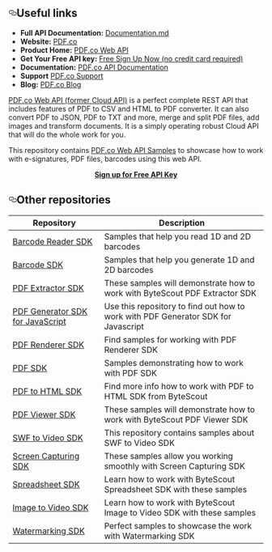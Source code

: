 <div id="readme" class="readme blob instapaper_body">
    <article class="markdown-body entry-content" itemprop="text">
<h2><a id="user-content-resources" class="anchor" href="#resources" aria-hidden="true"><svg aria-hidden="true" class="octicon octicon-link" height="16" version="1.1" viewBox="0 0 16 16" width="16"><path fill-rule="evenodd" d="M4 9h1v1H4c-1.5 0-3-1.69-3-3.5S2.55 3 4 3h4c1.45 0 3 1.69 3 3.5 0 1.41-.91 2.72-2 3.25V8.59c.58-.45 1-1.27 1-2.09C10 5.22 8.98 4 8 4H4c-.98 0-2 1.22-2 2.5S3 9 4 9zm9-3h-1v1h1c1 0 2 1.22 2 2.5S13.98 12 13 12H9c-.98 0-2-1.22-2-2.5 0-.83.42-1.64 1-2.09V6.25c-1.09.53-2 1.84-2 3.25C6 11.31 7.55 13 9 13h4c1.45 0 3-1.69 3-3.5S14.5 6 13 6z"></path></svg></a>Useful links</h2>
<ul>
    
<li><strong>Full API Documentation:</strong> <a href="Documentation.md">Documentation.md</a></li>    
<li><strong>Website:</strong> <a href="https://pdf.co/">PDF.co</a></li>
<li><strong>Product Home:</strong> <a href="https://pdf.co">PDF.co Web API</a></li>
<li><strong>Get Your Free API key:</strong> <a href="https://app.pdf.co/documentation/api">Free Sign Up Now (no credit card required)</a></li>
<li><strong>Documentation:</strong> <a href="https://app.pdf.co/documentation/api">PDF.co API Documentation</a></li>
<li><strong>Support</strong> <a href="https://bytescout.zendesk.com/hc/en-us/requests/new?subject=PDF.co%20support">PDF.co Support</a></li>
<li><strong>Blog:</strong> <a href="https://pdf.co">PDF.co Blog</a></li>
</ul>
<p><a href="https://pdf.co">PDF.co Web API (former Cloud API)</a> is a perfect complete REST API that includes features of PDF to CSV and HTML to PDF converter. It can also convert PDF to JSON, PDF to TXT and more, merge and split PDF files, add images and transform documents. It is a simply operating robust Cloud API that will do the whole work for you.</p>

</p><p>This repository contains <a href="https://github.com/bytescout/pdf-co-api-samples">PDF.co Web API Samples</a> to showcase how to work with e-signatures, PDF files, barcodes using this web API.</p>
<p align="center">
  <a title="Free Sign Up" href="https://app.pdf.co/documentation/api">
  <strong>Sign up for Free API Key</strong></a>
</p>
<h2><a id="user-content-resources" class="anchor" href="#resources" aria-hidden="true"><svg aria-hidden="true" class="octicon octicon-link" height="16" version="1.1" viewBox="0 0 16 16" width="16"><path fill-rule="evenodd" d="M4 9h1v1H4c-1.5 0-3-1.69-3-3.5S2.55 3 4 3h4c1.45 0 3 1.69 3 3.5 0 1.41-.91 2.72-2 3.25V8.59c.58-.45 1-1.27 1-2.09C10 5.22 8.98 4 8 4H4c-.98 0-2 1.22-2 2.5S3 9 4 9zm9-3h-1v1h1c1 0 2 1.22 2 2.5S13.98 12 13 12H9c-.98 0-2-1.22-2-2.5 0-.83.42-1.64 1-2.09V6.25c-1.09.53-2 1.84-2 3.25C6 11.31 7.55 13 9 13h4c1.45 0 3-1.69 3-3.5S14.5 6 13 6z"></path></svg></a>Other repositories</h2>
<table>
<thead>
<tr>
<th>Repository</th>
<th>Description</th>
</tr>
</thead>
<tbody>
<tr>
<td><a href="https://github.com/bytescout/barcode-reader-sdk-samples">Barcode Reader SDK</a></td>
<td>Samples that help you read 1D and 2D barcodes</td>
</tr>
<tr>
<td><a href="https://github.com/bytescout/barcode-sdk-samples">Barcode SDK</a></td>
<td>Samples that help you generate 1D and 2D barcodes</td>
</tr>
<tr>
<td><a href="https://github.com/bytescout/pdf-extractor-sdk-samples">PDF Extractor SDK</a></td>
<td>These samples will demonstrate how to work with ByteScout PDF Extractor SDK</td>
</tr>
<tr>
<td><a href="https://github.com/bytescout/pdf-generator-sdk-for-javascript-samples">PDF Generator SDK for JavaScript</a></td>
<td>Use this repository to find out how to work with PDF Generator SDK for Javascript</td>
</tr>
<tr>
<td><a href="https://github.com/bytescout/pdf-renderer-sdk-samples">PDF Renderer SDK</a></td>
<td>Find samples for working with PDF Renderer SDK</td>
</tr>
<tr>
<td><a href="https://github.com/bytescout/pdf-sdk-samples">PDF SDK</a></td>
<td>Samples demonstrating how to work with PDF SDK</td>
</tr>
<tr>
<td><a href="https://github.com/bytescout/pdf-to-html-sdk-samples">PDF to HTML SDK</a></td>
<td>Find more info how to work with PDF to HTML SDK from ByteScout</td>
</tr>
<tr>
<td><a href="https://github.com/bytescout/pdf-viewer-sdk-samples">PDF Viewer SDK</a></td>
<td>These samples will demonstrate how to work with ByteScout PDF Viewer SDK</td>
</tr>
<tr>
<td><a href="https://github.com/bytescout/swf-to-video-sdk-samples">SWF to Video SDK</a></td>
<td>This repository contains samples about SWF to Video SDK</td>
</tr>
<tr>
<td><a href="https://github.com/bytescout/screen-capturing-sdk-samples">Screen Capturing SDK</a></td>
<td>These samples allow you working smoothly with Screen Capturing SDK</td>
</tr>
<tr>
<td><a href="https://github.com/bytescout/spreadsheet-sdk-samples">Spreadsheet SDK</a></td>
<td>Learn how to work with ByteScout Spreadsheet SDK with these samples</td>
</tr>
<tr>
<td><a href="https://github.com/bytescout/image-to-video-sdk-samples">Image to Video SDK</a></td>
<td>Learn how to work with ByteScout Image to Video SDK with these samples</td>
</tr>
<tr>
<td><a href="https://github.com/bytescout/watermarking-sdk-samples">Watermarking SDK</a></td>
<td>Perfect samples to showcase the work with Watermarking SDK</td>
</tr></tbody></table>
</article>
  </div>
